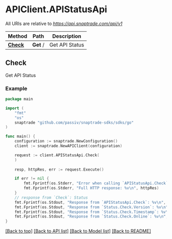 # APIClient.APIStatusApi

All URIs are relative to *https://api.snaptrade.com/api/v1*

Method | Path | Description
------------- | ------------- | -------------
[**Check**](APIStatusApi.md#Check) | **Get** / | Get API Status



## Check

Get API Status



### Example

```go
package main

import (
    "fmt"
    "os"
    snaptrade "github.com/passiv/snaptrade-sdks/sdks/go"
)

func main() {
    configuration := snaptrade.NewConfiguration()
    client := snaptrade.NewAPIClient(configuration)

    request := client.APIStatusApi.Check(
    )
    
    resp, httpRes, err := request.Execute()

    if err != nil {
        fmt.Fprintf(os.Stderr, "Error when calling `APIStatusApi.Check``: %v\n", err)
        fmt.Fprintf(os.Stderr, "Full HTTP response: %v\n", httpRes)
    }
    // response from `Check`: Status
    fmt.Fprintf(os.Stdout, "Response from `APIStatusApi.Check`: %v\n", resp)
    fmt.Fprintf(os.Stdout, "Response from `Status.Check.Version`: %v\n", *resp.Version)
    fmt.Fprintf(os.Stdout, "Response from `Status.Check.Timestamp`: %v\n", *resp.Timestamp)
    fmt.Fprintf(os.Stdout, "Response from `Status.Check.Online`: %v\n", *resp.Online)
}
```

[[Back to top]](#) [[Back to API list]](../README.md#documentation-for-api-endpoints)
[[Back to Model list]](../README.md#documentation-for-models)
[[Back to README]](../README.md)

